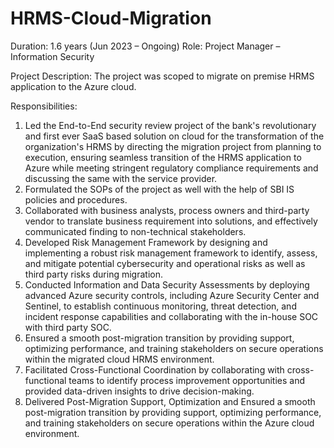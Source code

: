 # HRMS-Cloud-Migration
Duration: 1.6 years (Jun 2023 – Ongoing)
Role: Project Manager – Information Security

Project Description: The project was scoped to migrate on premise HRMS application to the Azure cloud. 

Responsibilities:
1.	Led the End-to-End security review project of the bank's revolutionary and first ever SaaS based solution on cloud for the transformation of the organization's HRMS by directing the migration project from planning to execution, ensuring seamless transition of the HRMS application to Azure while meeting stringent regulatory compliance requirements and discussing the same with the service provider.
2.	Formulated the SOPs of the project as well with the help of SBI IS policies and procedures.
3.	Collaborated with business analysts, process owners and third-party vendor to translate business requirement into solutions, and effectively communicated finding to non-technical stakeholders.
4.	Developed Risk Management Framework by designing and implementing a robust risk management framework to identify, assess, and mitigate potential cybersecurity and operational risks as well as third party risks during migration.
5.	Conducted Information and Data Security Assessments by deploying advanced Azure security controls, including Azure Security Center and Sentinel, to establish continuous monitoring, threat detection, and incident response capabilities and collaborating with the in-house SOC with third party SOC.
6.	Ensured a smooth post-migration transition by providing support, optimizing performance, and training stakeholders on secure operations within the migrated cloud HRMS environment.
7.	Facilitated Cross-Functional Coordination by collaborating with cross-functional teams to identify process improvement opportunities and provided data-driven insights to drive decision-making.
8.	Delivered Post-Migration Support, Optimization and Ensured a smooth post-migration transition by providing support, optimizing performance, and training stakeholders on secure operations within the Azure cloud environment.
